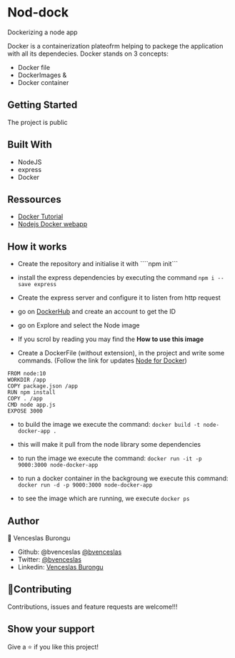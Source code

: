 # Nod-dock
Dockerizing a node app

Docker is a containerization plateofrm helping to packege the application with all its dependecies.
Docker stands on 3 concepts:

- Docker file
- DockerImages &
- Docker container

## Getting Started

The project is public

## Built With

- NodeJS
- express
- Docker
 
 ## Ressources

- [Docker Tutorial](https://www.docker.com/101-tutorial)
- [Nodejs Docker webapp](https://nodejs.org/en/docs/guides/nodejs-docker-webapp/)

## How it works

- Create the repository and initialise it with ````npm init```
- install the express dependencies by executing the command ```npm i --save express```
- Create the express server and configure it to listen from http request

- go on [DockerHub](https://hub.docker.com/) and create an account to get the ID
- go on Explore and select the Node image
- If you scrol by reading you may find the **How to use this image**

- Create a DockerFile (without extension), in the project and write some commands. 
(Follow the link for updates [Node for Docker](https://hub.docker.com/_/node))

```
FROM node:10
WORKDIR /app
COPY package.json /app
RUN npm install
COPY . /app
CMD node app.js
EXPOSE 3000
```

- to build the image we execute the command: ```docker build -t node-docker-app .```

- this will make it pull from the node library some dependencies

- to run the image we execute the command: ```docker run -it -p 9000:3000 node-docker-app```
- to run a docker container in the backgroung we execute this command: ```docker run -d -p 9000:3000 node-docker-app```
- to see the image which are running, we execute ```docker ps```

## Author

👤 Venceslas Burongu

- Github: @bvenceslas [@bvenceslas](https://github.com/bvenceslas)
- Twitter: [@bvenceslas](https://twitter.com/bvenceslas)
- Linkedin: [Venceslas Burongu](https://www.linkedin.com/in/venceslas-burongu-8271b519a/)

## 🤝Contributing

Contributions, issues and feature requests are welcome!!!

## Show your support

Give a ⭐️ if you like this project!

